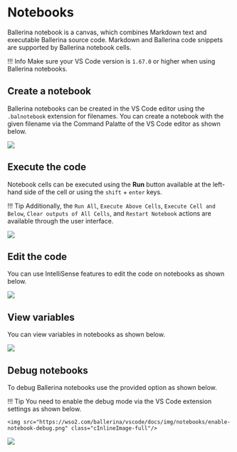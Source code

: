 # Notebooks

Ballerina notebook is a canvas, which combines Markdown text and executable Ballerina source code. Markdown and Ballerina code snippets are supported by Ballerina notebook cells.

!!! Info
    Make sure your VS Code version is `1.67.0` or higher when using Ballerina notebooks.

## Create a notebook 

Ballerina notebooks can be created in the VS Code editor using the `.balnotebook` extension for filenames. You can create a notebook with the given filename via the Command Palatte of the VS Code editor as shown below.

<img src="https://wso2.com/ballerina/vscode/docs/img/notebooks/notebook-create.gif" class="cInlineImage-full"/>

## Execute the code

Notebook cells can be executed using the **Run** button available at the left-hand side of the cell or using the `shift` + `enter` keys. 

!!! Tip
     Additionally, the `Run All`, `Execute Above Cells`, `Execute Cell and Below`, `Clear outputs of All Cells`, and `Restart Notebook` actions are available through the user interface.

<img src="https://wso2.com/ballerina/vscode/docs/img/notebooks/notebook-code-execution.gif" class="cInlineImage-full"/>

## Edit the code

You can use IntelliSense features to edit the code on notebooks as shown below.

<img src="https://wso2.com/ballerina/vscode/docs/img/notebooks/notebook-code-completion.gif" class="cInlineImage-full"/>

## View variables

You can view variables in notebooks as shown below.

<img src="https://wso2.com/ballerina/vscode/docs/img/notebooks/notebook-variable-view.gif" class="cInlineImage-full"/>

## Debug notebooks

To debug Ballerina notebooks use the provided option as shown below.

!!! Tip 
    You need to enable the debug mode via the VS Code extension settings as shown below.

    <img src="https://wso2.com/ballerina/vscode/docs/img/notebooks/enable-notebook-debug.png" class="cInlineImage-full"/>

<img src="https://wso2.com/ballerina/vscode/docs/img/notebooks/notebook-debug.gif" class="cInlineImage-full"/>
